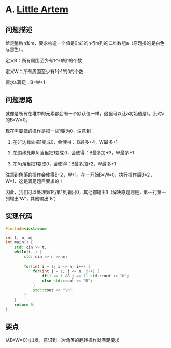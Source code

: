 # A. [Little Artem](https://codeforces.com/problemset/problem/1333/A)

## 问题描述

给定整数n和m，要求构造一个值是0或1的n行m列的二维数组a（原题指的是白色与黑色）。

定义B：所有周围至少有1个0的1的个数

定义W：所有周围至少有1个1的0的个数



要求a满足：B=W+1



## 问题思路

就像是所有在堆中的元素都会有一个默认值一样，这里可以让a初始值是1。此时a的B=W=0。

现在需要做的操作是把一些1变为0，注意到：

1. 在非边缘处把1变成0，会使得： B最多+4，W最多+1

2. 在边缘处非角落里把1变成0，会使得：B最多加+3，W最多+1

3. 在角落里把1变成0，会使得：B最多加+2，W最多+1



注意到角落的操作会使得B+2，W+1。在一开始B=W=0，执行操作后B=2，W=1，这是满足题目要求的！



因此，我们可以处理第1行第1列输出0，其他都输出1（解决原题则是，第一行第一列输出'W'，其他输出'B'）



## 实现代码

```c++
#include<iostream>

int t, n, m;
int main() {
	std::cin >> t;
	while(t--) {
		std::cin >> n >> m;
		
		for(int i = 1; i <= n; i++) {
			for(int j = 1; j <= m; j++) {
				if(i == 1 && j == 1) std::cout << "W";
				else std::cout << "B";
			}
			std::cout << "\n";
		}
	}
	return 0;
} 
```



## 要点

从B=W=0时出发，意识到一次角落的翻转操作就满足要求